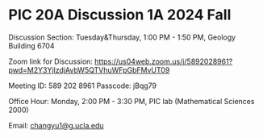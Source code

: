 # PIC 20A Discussion 1A 2024 Fall

Discussion Section: Tuesday&Thursday, 1:00 PM - 1:50 PM, Geology Building 6704

Zoom link for Discussion: https://us04web.zoom.us/j/5892028961?pwd=M2Y3YjIzdjAvbW5QTVhuWFpGbFMvUT09

Meeting ID: 589 202 8961
Passcode: jBqg79

Office Hour: Monday, 2:00 PM - 3:30 PM, PIC lab (Mathematical Sciences 2000)

Email: changyu1@g.ucla.edu
